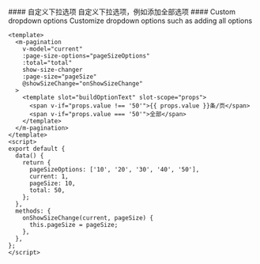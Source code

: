 <cn>
#### 自定义下拉选项
自定义下拉选项，例如添加全部选项
</cn>

<us>
#### Custom dropdown options
Customize dropdown options such as adding all options
</us>

```vue
<template>
  <m-pagination
    v-model="current"
    :page-size-options="pageSizeOptions"
    :total="total"
    show-size-changer
    :page-size="pageSize"
    @showSizeChange="onShowSizeChange"
  >
    <template slot="buildOptionText" slot-scope="props">
      <span v-if="props.value !== '50'">{{ props.value }}条/页</span>
      <span v-if="props.value === '50'">全部</span>
    </template>
  </m-pagination>
</template>
<script>
export default {
  data() {
    return {
      pageSizeOptions: ['10', '20', '30', '40', '50'],
      current: 1,
      pageSize: 10,
      total: 50,
    };
  },
  methods: {
    onShowSizeChange(current, pageSize) {
      this.pageSize = pageSize;
    },
  },
};
</script>
```

